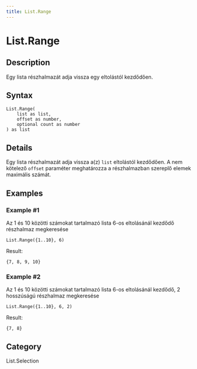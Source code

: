 ```yaml
---
title: List.Range
---
```


# List.Range


## Description

Egy lista részhalmazát adja vissza egy eltolástól kezdődően.


## Syntax

```powerquery
List.Range(
    list as list,
    offset as number,
    optional count as number
) as list
```


## Details

Egy lista részhalmazát adja vissza a(z) <code>list</code> eltolástól kezdődően. A nem kötelező <code>offset</code> paraméter meghatározza a részhalmazban szereplő elemek maximális számát.


## Examples

### Example #1 
Az 1 és 10 közötti számokat tartalmazó lista 6-os eltolásánál kezdődő részhalmaz megkeresése
```powerquery
List.Range({1..10}, 6)
```

Result: 
```powerquery
{7, 8, 9, 10}
```


### Example #2 
Az 1 és 10 közötti számokat tartalmazó lista 6-os eltolásánál kezdődő, 2 hosszúságú részhalmaz megkeresése
```powerquery
List.Range({1..10}, 6, 2)
```

Result: 
```powerquery
{7, 8}
```




## Category
List.Selection
